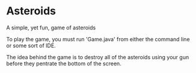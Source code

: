 # Asteroids
A simple, yet fun, game of asteroids

To play the game, you must run 'Game.java' from either the command line or some sort of IDE. 

The idea behind the game is to destroy all of the asteroids using your gun before they pentrate the bottom of the screen.

